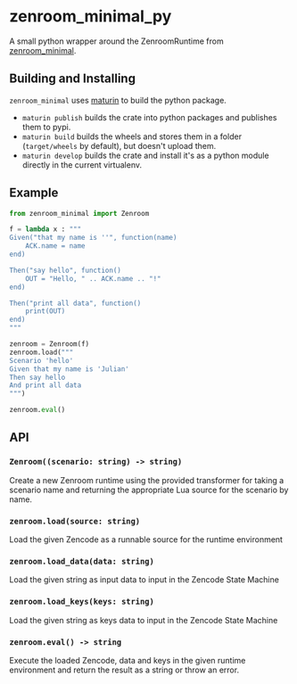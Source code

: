 # zenroom_minimal_py

A small python wrapper around the ZenroomRuntime from [zenroom_minimal](https://github.com/RiddleAndCode/zenroom_minimal).

## Building and Installing

`zenroom_minimal` uses [maturin](https://github.com/PyO3/maturin) to build the python package.

* `maturin publish` builds the crate into python packages and publishes them to pypi.
* `maturin build` builds the wheels and stores them in a folder (`target/wheels` by default), but doesn't upload them.
* `maturin develop` builds the crate and install it's as a python module directly in the current virtualenv.

## Example

```python
from zenroom_minimal import Zenroom

f = lambda x : """
Given("that my name is ''", function(name)
    ACK.name = name
end)

Then("say hello", function()
    OUT = "Hello, " .. ACK.name .. "!"
end)

Then("print all data", function()
    print(OUT)
end)
"""

zenroom = Zenroom(f)
zenroom.load("""
Scenario 'hello'
Given that my name is 'Julian'
Then say hello
And print all data
""")

zenroom.eval()
```

## API

### `Zenroom((scenario: string) -> string)`

Create a new Zenroom runtime using the provided transformer for taking a scenario name and returning the appropriate Lua source for the scenario by name.

### `zenroom.load(source: string)`

Load the given Zencode as a runnable source for the runtime environment

### `zenroom.load_data(data: string)`

Load the given string as input data to input in the Zencode State Machine

### `zenroom.load_keys(keys: string)`

Load the given string as keys data to input in the Zencode State Machine

### `zenroom.eval() -> string`

Execute the loaded Zencode, data and keys in the given runtime environment and return the result as a string or throw an error.
